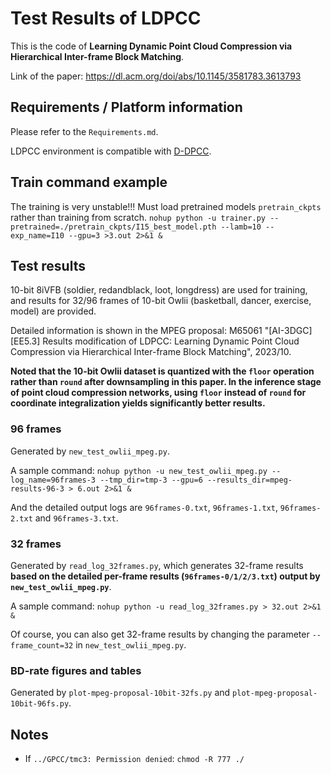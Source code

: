 # Test Results of LDPCC
This is the code of **Learning Dynamic Point Cloud Compression via Hierarchical Inter-frame Block Matching**.

Link of the paper: https://dl.acm.org/doi/abs/10.1145/3581783.3613793

## Requirements / Platform information
Please refer to the ```Requirements.md```. 

LDPCC environment is compatible with [D-DPCC](https://github.com/ttlzfhy/D-DPCC).


## Train command example
The training is very unstable!!! Must load pretrained models ```pretrain_ckpts``` rather than training from scratch.
```nohup python -u trainer.py --pretrained=./pretrain_ckpts/I15_best_model.pth --lamb=10 --exp_name=I10 --gpu=3 >3.out 2>&1 &```

## Test results
10-bit 8iVFB (soldier, redandblack, loot, longdress) are used for training, 
and results for 32/96 frames of 10-bit Owlii (basketball, dancer, exercise, model) are provided. 

Detailed information is shown in the MPEG proposal: M65061 "[AI-3DGC][EE5.3] Results modification of LDPCC: 
Learning Dynamic Point Cloud Compression via Hierarchical Inter-frame Block Matching", 2023/10.

**Noted that the 10-bit Owlii dataset is quantized with the ```floor``` operation rather than ```round``` after downsampling in this paper.
In the inference stage of point cloud compression networks, using ```floor``` instead of ```round``` 
for coordinate integralization yields significantly better results.**

### 96 frames
Generated by ```new_test_owlii_mpeg.py```.

A sample command:
```nohup python -u new_test_owlii_mpeg.py --log_name=96frames-3 --tmp_dir=tmp-3 --gpu=6 --results_dir=mpeg-results-96-3 > 6.out 2>&1 &```

And the detailed output logs are ```96frames-0.txt```, ```96frames-1.txt```, ```96frames-2.txt``` and ```96frames-3.txt```.

### 32 frames

Generated by ```read_log_32frames.py```, which generates 32-frame results **based on the detailed per-frame results 
(```96frames-0/1/2/3.txt```) output by ```new_test_owlii_mpeg.py```**.

A sample command:
```nohup python -u read_log_32frames.py > 32.out 2>&1 &```

Of course, you can also get 32-frame results by changing the parameter ```--frame_count=32``` in ```new_test_owlii_mpeg.py```.

### BD-rate figures and tables
Generated by ```plot-mpeg-proposal-10bit-32fs.py``` and ```plot-mpeg-proposal-10bit-96fs.py```.


## Notes
- If ```../GPCC/tmc3: Permission denied```:
```chmod -R 777 ./```